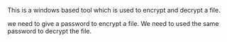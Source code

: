 This is a windows based tool which is used to encrypt and decrypt a file.

we need to give a password to encrypt a file.
We need to used the same password to decrypt the file.

